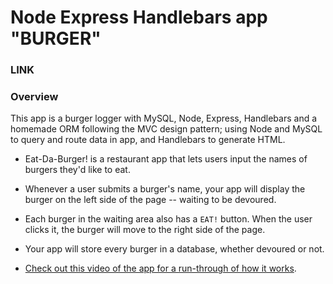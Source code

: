 # Node Express Handlebars app "BURGER"

### LINK


### Overview

This app is a burger logger with MySQL, Node, Express, Handlebars and a homemade ORM  following the MVC design pattern; using Node and MySQL to query and route data in app, and Handlebars to generate HTML.


* Eat-Da-Burger! is a restaurant app that lets users input the names of burgers they'd like to eat.

* Whenever a user submits a burger's name, your app will display the burger on the left side of the page -- waiting to be devoured.

* Each burger in the waiting area also has a `EAT!` button. When the user clicks it, the burger will move to the right side of the page.

* Your app will store every burger in a database, whether devoured or not.

* [Check out this video of the app for a run-through of how it works](https://youtu.be/msvdn95x9OM).

